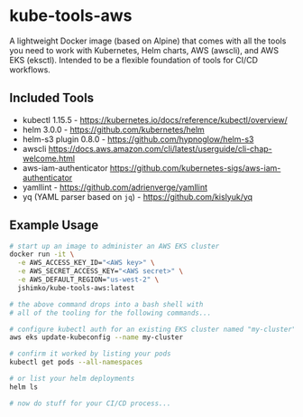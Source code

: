 # kube-tools-aws

A lightweight Docker image (based on Alpine) that comes with all the tools you need to work with Kubernetes, Helm charts, AWS (awscli), and AWS EKS (eksctl). Intended to be a flexible foundation of tools for CI/CD workflows.

## Included Tools

 - kubectl 1.15.5 - https://kubernetes.io/docs/reference/kubectl/overview/
 - helm 3.0.0 - https://github.com/kubernetes/helm
 - helm-s3 plugin 0.8.0 - https://github.com/hypnoglow/helm-s3
 - awscli https://docs.aws.amazon.com/cli/latest/userguide/cli-chap-welcome.html
 - aws-iam-authenticator https://github.com/kubernetes-sigs/aws-iam-authenticator
 - yamllint - https://github.com/adrienverge/yamllint
 - yq (YAML parser based on `jq`) - https://github.com/kislyuk/yq


## Example Usage

```sh
# start up an image to administer an AWS EKS cluster
docker run -it \
  -e AWS_ACCESS_KEY_ID="<AWS key>" \
  -e AWS_SECRET_ACCESS_KEY="<AWS secret>" \
  -e AWS_DEFAULT_REGION="us-west-2" \
  jshimko/kube-tools-aws:latest

# the above command drops into a bash shell with
# all of the tooling for the following commands...

# configure kubectl auth for an existing EKS cluster named "my-cluster"
aws eks update-kubeconfig --name my-cluster

# confirm it worked by listing your pods
kubectl get pods --all-namespaces

# or list your helm deployments
helm ls

# now do stuff for your CI/CD process...
```
